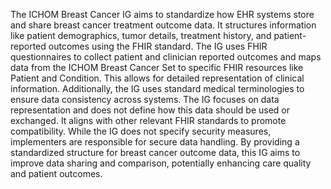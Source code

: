 The ICHOM Breast Cancer IG aims to standardize how EHR systems store and share breast cancer treatment outcome data. It structures information like patient demographics, tumor details, treatment history, and patient-reported outcomes using the FHIR standard. The IG uses FHIR questionnaires to collect patient and clinician reported outcomes and maps data from the ICHOM Breast Cancer Set to specific FHIR resources like Patient and Condition. This allows for detailed representation of clinical information. Additionally, the IG uses standard medical terminologies to ensure data consistency across systems. The IG focuses on data representation and does not define how this data should be used or exchanged. It aligns with other relevant FHIR standards to promote compatibility. While the IG does not specify security measures, implementers are responsible for secure data handling. By providing a standardized structure for breast cancer outcome data, this IG aims to improve data sharing and comparison, potentially enhancing care quality and patient outcomes. 
